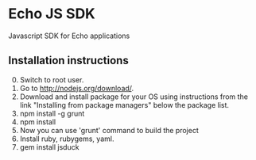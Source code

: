 # Echo JS SDK

Javascript SDK for Echo applications

## Installation instructions
0. Switch to root user.
1. Go to http://nodejs.org/download/.
2. Download and install package for your OS using instructions from the link "Installing from package managers" below the package list.
3. npm install -g grunt
4. npm install
5. Now you can use 'grunt' command to build the project
6. Install ruby, rubygems, yaml.
7. gem install jsduck
